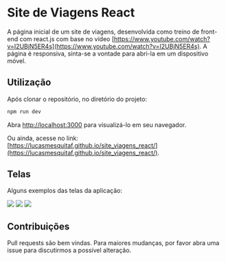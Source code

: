 # Site de Viagens React

A página inicial de um site de viagens, desenvolvida como treino de front-end com react.js com base no vídeo [https://www.youtube.com/watch?v=I2UBjN5ER4s](https://www.youtube.com/watch?v=I2UBjN5ER4s). A página é responsiva, sinta-se a vontade para abri-la em um dispositivo móvel.

## Utilização

Após clonar o repositório, no diretório do projeto:

```javascript
npm run dev
```
Abra [http://localhost:3000](http://localhost:3000) para visualizá-lo em seu navegador.

Ou ainda, acesse no link: [https://lucasmesquitaf.github.io/site_viagens_react/](https://lucasmesquitaf.github.io/site_viagens_react/).

## Telas

Alguns exemplos das telas da aplicação:

<img src="/assets/img/arquivo.gif">
<img src="/assets/img/arquivo.gif">
<img src="/assets/img/arquivo.gif">

## Contribuições

Pull requests são bem vindas. Para maiores mudanças, por favor abra uma issue para discutirmos a possível alteração.
 

